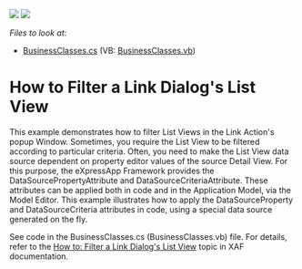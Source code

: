 <!-- default badges list -->
[![](https://img.shields.io/badge/Open_in_DevExpress_Support_Center-FF7200?style=flat-square&logo=DevExpress&logoColor=white)](https://supportcenter.devexpress.com/ticket/details/E235)
[![](https://img.shields.io/badge/📖_How_to_use_DevExpress_Examples-e9f6fc?style=flat-square)](https://docs.devexpress.com/GeneralInformation/403183)
<!-- default badges end -->
<!-- default file list -->
*Files to look at*:

* [BusinessClasses.cs](./CS/HowToFilterListViewInLinkDialog.Module/BusinessClasses.cs) (VB: [BusinessClasses.vb](./VB/HowToFilterListViewInLinkDialog.Module/BusinessClasses.vb))
<!-- default file list end -->
# How to Filter a Link Dialog's List View


<p>This example demonstrates how to filter List Views in the Link Action's popup Window. Sometimes, you require the List View to be filtered according to particular criteria. Often, you need to make the List View data source dependent on property editor values of the source Detail View. For this purpose, the eXpressApp Framework provides the DataSourcePropertyAttribute and DataSourceCriteriaAttribute. These attributes can be applied both in code and in the Application Model, via the Model Editor. This example illustrates how to apply the DataSourceProperty and DataSourceCriteria attributes in code, using a special data source generated on the fly.</p><p>See code in the BusinessClasses.cs (BusinessClasses.vb) file. For details, refer to the <a href="http://documentation.devexpress.com/#Xaf/CustomDocument2924">How to: Filter a Link Dialog's List View</a> topic in XAF documentation.</p>

<br/>


